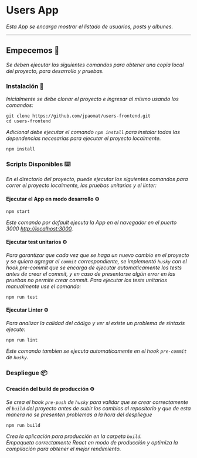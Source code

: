# Users App

_Esta App se encarga mostrar el listado de usuarios, posts y albunes._

---
## Empecemos 🚀

_Se deben ejecutar los siguientes comandos para obtener una copia local del proyecto, para desarrollo y pruebas._

### Instalación 🔧

_Inicialmente se debe clonar el proyecto e ingresar al mismo usando los comandos:_
```
git clone https://github.com/jpaomat/users-frontend.git
cd users-frontend
```
_Adicional debe ejecutar el comando `npm install` para instalar todas las dependencias necesarias para ejecutar el proyecto localmente._
```
npm install
```

### Scripts Disponibles ⌨️

_En el directorio del proyecto, puede ejecutar los siguientes comandos para correr el proyecto localmente, las pruebas unitarias y el linter:_

#### Ejecutar el App en modo desarrollo ⚙️

```
npm start
```
_Este comando por default ejecuta la App en el navegador en el puerto 3000 [http://localhost:3000](http://localhost:3000)._

#### Ejecutar test unitarios ⚙️
_Para garantizar que cada vez que se haga un nuevo cambio en el proyecto y se quiera agregar el `commit` correspondiente, se implementó `husky` con el hook pre-commit que se encarga de ejecutar automaticamente los tests antes de crear el commit, y en caso de presentarse algún error en las pruebas no permite crear commit. Para ejecutar los tests unitarios manualmente use el comando:_
```
npm run test
```

#### Ejecutar Linter ⚙️

_Para analizar la calidad del código y ver si existe un problema de sintaxis ejecute:_
```
npm run lint
```
_Este comando tambien se ejecuta automaticamente en el hook `pre-commit` de `husky`._

### Despliegue 📦

#### Creación del build de producción ⚙️
_Se crea el hook `pre-push` de `husky` para validar que se crear correctamente el `build` del proyecto antes de subir los cambios al repositorio y que de esta manera no se presenten problemas a la hora del despliegue_

```
npm run build
```
_Crea la aplicación para producción en la carpeta `build`.<br />_
_Empaqueta correctamente React en modo de producción y optimiza la compilación para obtener el mejor rendimiento._